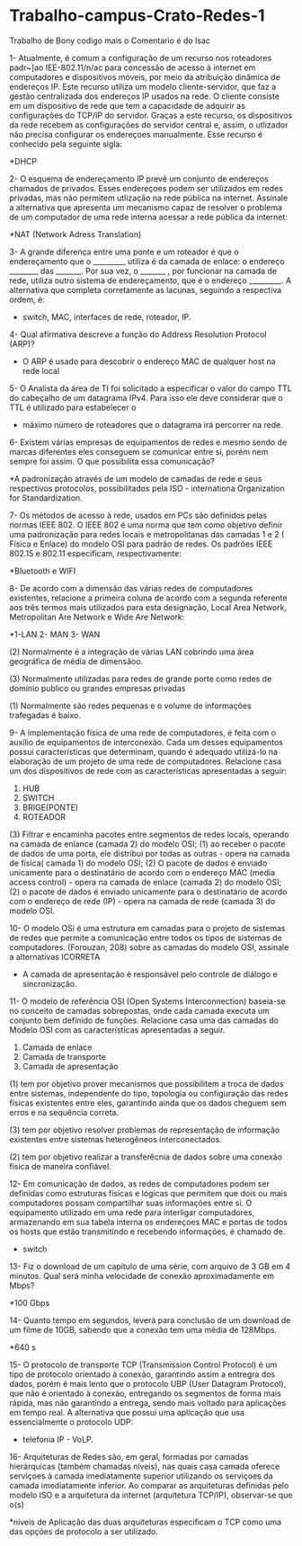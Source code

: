 # Trabalho-campus-Crato-Redes-1

Trabalho de Bony codigo mais o Comentario é do Isac


1- Atualmente, é comum a configuração de um recurso nos roteadores padr~]ao IEE-802.11/n/ac para concessão de acesso à internet em computadores e dispositivos móveis, por meio da atribuição dinâmica de endereços IP. Este recurso utiliza um modelo cliente-servidor, que faz a gestão centralizada dos endereços IP usados na rede. O cliente consiste em um dispositivo de rede que tem a capacidade de adquirir as configurações do TCP/IP do servidor. Graças a este recurso, os dispositivos da rede recebem as configurações do servidor central e, assim, o utlizador não precisa configurar os endereçoes manualmente. Esse recurso é conhecido pela seguinte sigla:

*DHCP

2- O esquema de endereçamento IP prevê um conjunto de endereços chamados de privados. Esses endereçoes podem ser utilizados em redes privadas, mas não permitem utlização na rede pública na internet. Assinale a alternativa que apresenta um mecanismo capaz de resolver o problema de um computador de uma rede interna acessar a rede pública da internet:

*NAT (Network Adress Translation)

3- A grande diferença entre uma ponte e um roteador é que o endereçamento que o _________ utiliza é da camada de enlace: o endereço ________ das _______. Por sua vez, o _______ , por funcionar na camada de rede, utiliza outro sistema de endereçamento, que é o endereço _________. A alternativa que completa corretamente as lacunas, seguindo a respectiva ordem, é:

* switch, MAC, interfaces de rede, roteador, IP.

4- Qual afirmativa descreve a função do Address Resolution Protocol (ARP)?

* O ARP é usado para descobrir o endereço MAC de qualquer host na rede local

5- O Analista da área de TI foi solicitado a especificar o valor do campo TTL do cabeçalho de um datagrama IPv4. Para isso ele deve considerar que o TTL é utilizado para estabelecer o

* máximo número de roteadores que o datagrama irá percorrer na rede.

6- Existem várias empresas de equipamentos de redes e mesmo sendo de marcas diferentes eles conseguem se comunicar entre si, porém nem sempre foi assim. O que possibilita essa comunicação?

*A padronização através de um modelo de camadas de rede e seus respectivos protocolos, possibilitados pela ISO - internationa Organization for Standardization.

7- Os métodos de acesso à rede, usados em PCs são definidos pelas normas IEEE 802. O IEEE 802 é uma norma que tem como objetivo definir uma padronização para redes locais e metropolitanas das camadas 1 e 2 ( Física e Enlace) do modelo OSI para padrão de redes. Os padrões IEEE 802.15 e 802.11 especificam, respectivamente:

*Bluetooth e WIFI

8- De acordo com a dimensão das várias redes de computadores existentes, relacione a primeira coluna de acordo com a segunda referente aos três termos mais utilizados para esta designação, Local Area Network, Metropolitan Are Network e Wide Are Network:

*1-LAN
 2- MAN
 3- WAN
 
 (2) Normalmente é a integração de várias LAN cobrindo uma área geográfica de média de dimensãoo.
 
 (3) Normalmente utilizadas para redes de grande porte como redes de domínio publico ou grandes empresas privadas
 
 (1) Normalmente são redes pequenas e o volume de informações trafegadas é baixo.
 
 9- A implementação física de uma rede de computadores, é feita com o auxílio de equipamentos de interconexão. Cada um desses equipamentos possui características que determinam, quando é adequado utilizá-lo na elaboração de um projeto de uma rede de computadores. Relacione casa um dos dispositivos de rede com as características apresentadas a seguir:
 1. HUB
 2. SWITCH
 3. BRIGE(PONTE)
 4. ROTEADOR

(3) Filtrar e encaminha pacotes entre segmentos de redes locais, operando na camada de enlance (camada 2) do modelo OSI;
(1) ao receber o pacote de dados de uma porta, ele distribui por todas as outras - opera na camada de  física( camada 1) do modelo OSI;
(2) O pacote de dados é enviado unicamente para o destinatário de acordo com o endereço MAC (media access control) - opera na camada de enlace (camada 2) do modelo OSI;
(2) o pacote de dados é enviado unicamente para o destinatário de acordo com o endereço de rede (IP) - opera na camada de rede (camada 3) do modelo OSI.

10- O modelo OSi é uma estrutura em camadas para o projeto de sistemas de redes que permite a comunicação entre todos os tipos de sistemas de computadores. (Forouzan, 208) sobre as camadas do modelo OSI, assinale a alternativas ICORRETA

* A camada de apresentação é responsável pelo controle de diálogo e sincronização.

11- O modelo de referência OSI (Open Systems Interconnection) baseia-se no conceito de  camadas sobrepostas, onde cada camada executa um conjunto bem definido de funções. Relacione casa uma das camadas do Modelo OSI com as características apresentadas a seguir.
1. Camada de enlace
2. Camada de transporte
3. Camada de apresentação

(1) tem por objetivo prover mecanismos que possibilitem a troca de dados entre sistemas, independente do tipo, topologia ou configuração das redes físicas existentes entre eles, garantindo ainda que os dados cheguem sem erros e na sequência correta.

(3) tem por objetivo resolver problemas de representação de informação existentes entre sistemas heterogêneos interconectados.

(2) tem por objetivo realizar a transferêcnia de dados sobre uma conexão fisica de maneira confiável.


12- Em comunicação de dados, as redes de computadores podem ser definidas como estruturas físicas e lógicas que permitem que dois ou mais computadores possam compartilhar suas informações entre si. O equipamento utilizado em uma rede para interligar computadores, armazenando em sua tabela interna os endereçoes MAC e portas de todos os hosts que estão transmitindo e recebendo informações, é chamado de.

* switch

13- Fiz o download de um capítulo de uma série, com arquivo de 3 GB em 4 minutos. Qual será minha velocidade de conexão aproximadamente em Mbps?

*100 Gbps

14- Quanto tempo em segundos, leverá para conclusão de um download de um filme de 10GB, sabendo que a conexão tem uma média de 128Mbps.

*640 s

15- O protocolo de transporte TCP (Transmission Control Protocol) é um tipo de protocolo orientado à conexão, garantindo assim a entregra dos dados, porém é mais lento que o protocolo UBP (User Datagram Protocol), que não é orientado à conexão, entregando os segmentos de forma mais rápida, mas não garantindo a entrega, sendo mais voltado para aplicações em tempo real. A alternativa que possui uma aplicação que usa essencialmente o protocolo UDP:

* telefonia IP - VoLP.

16- Arquiteturas de Redes são, em geral, formadas por camadas hierárquicas (também chamadas níveis), nas quais casa camada oferece serviçoes à camada imediatamente superior utilizando os serviçoes da camada imediatamente inferior. Ao comparar as arquiteturas definidas pelo modelo ISO e a arquitetura da internet (arquitetura TCP/IP), observar-se que o(s)

*níveis de Aplicação das duas arquiteturas especificam o TCP como uma das opções de protocolo a ser utilizado.

